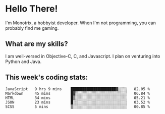 # Hello There!  
I'm Monotrix, a hobbyist developer. When I'm not programming, you can probably find me gaming.    

## What are my skills?  
I am well-versed in Objective-C, C, and Javascript. I plan on venturing into Python and Java.    

## This week's coding stats:
<!--START_SECTION:waka-->
```text
JavaScript   9 hrs 9 mins    ████████████████████▓░░░░   82.05 % 
Markdown     45 mins         █▓░░░░░░░░░░░░░░░░░░░░░░░   06.84 % 
HTML         34 mins         █▒░░░░░░░░░░░░░░░░░░░░░░░   05.21 % 
JSON         23 mins         █░░░░░░░░░░░░░░░░░░░░░░░░   03.52 % 
SCSS         5 mins          ▒░░░░░░░░░░░░░░░░░░░░░░░░   00.85 % 
```
<!--END_SECTION:waka-->
